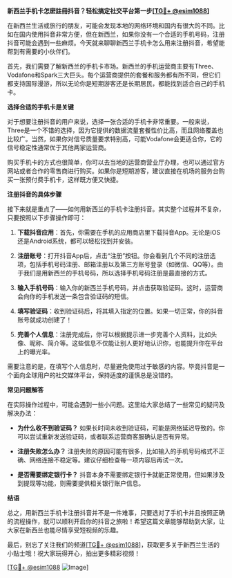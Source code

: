 **新西兰手机卡怎麽註冊抖音？轻松搞定社交平台第一步[[TG💪+ @esim1088](https://t.me/s/esim1088)]**

在新西兰生活或旅行的朋友，可能会发现本地的网络环境和国内有很大的不同。比如在国内使用抖音非常方便，但在新西兰，如果你没有一个合适的手机号码，注册抖音可能会遇到一些麻烦。今天就来聊聊新西兰手机卡怎么用来注册抖音，希望能帮到有需要的小伙伴们。

首先，我们需要了解新西兰的手机卡市场。新西兰的手机运营商主要有Three、Vodafone和Spark三大巨头。每个运营商提供的套餐和服务都有所不同，但它们都支持国际漫游，所以无论你是短期游客还是长期居民，都能找到适合自己的手机卡。

**选择合适的手机卡是关键**

对于想要注册抖音的用户来说，选择一张合适的手机卡非常重要。一般来说，Three是一个不错的选择，因为它提供的数据流量套餐性价比高，而且网络覆盖也比较广。当然，如果你对信号质量要求特别高，可能Vodafone会更适合你，它的信号稳定性通常优于其他两家运营商。

购买手机卡的方式也很简单，你可以去当地的运营商营业厅办理，也可以通过官方网站或者合作的零售商进行购买。如果你是短期游客，建议直接在机场的服务台购买一张预付费手机卡，这样既方便又快捷。

**注册抖音的具体步骤**

接下来就是重点了——如何用新西兰的手机卡注册抖音。其实整个过程并不复杂，只要按照以下步骤操作即可：

1. **下载抖音应用**：首先，你需要在手机的应用商店里下载抖音App。无论是iOS还是Android系统，都可以轻松找到并安装。

2. **注册账号**：打开抖音App后，点击“注册”按钮。你会看到几个不同的注册选项，包括手机号码注册、邮箱注册以及第三方账号登录（如微信、QQ等）。由于我们是用新西兰的手机号码，所以选择手机号码注册是最直接的方式。

3. **输入手机号码**：输入你的新西兰手机号码，并点击获取验证码。这时，运营商会向你的手机发送一条包含验证码的短信。

4. **填写验证码**：收到验证码后，将其填入指定的位置。如果一切正常，你的抖音账号就成功创建了！

5. **完善个人信息**：注册完成后，你可以根据提示进一步完善个人资料，比如头像、昵称、简介等。这些信息不仅能让别人更好地认识你，也能提升你在平台上的曝光率。

需要注意的是，在填写个人信息时，尽量避免使用过于敏感的内容。毕竟抖音是一个面向全球用户的社交媒体平台，保持适度的谨慎总是没错的。

**常见问题解答**

在实际操作过程中，可能会遇到一些小问题。这里给大家总结了一些常见的疑问及解决办法：

- **为什么收不到验证码？**
  如果长时间未收到验证码，可能是网络延迟导致的。你可以尝试重新发送验证码，或者联系运营商客服确认是否有异常。

- **注册失败怎么办？**
  注册失败的原因可能有很多，比如输入的手机号码格式不正确、网络连接不稳定等。建议仔细检查每一项内容后再试一次。

- **是否需要绑定银行卡？**
  抖音本身不需要绑定银行卡就能正常使用，但如果涉及到提现等功能，则需要提供相关银行账户信息。

**结语**

总之，用新西兰手机卡注册抖音并不是一件难事，只要选对了手机卡并且按照正确的流程操作，就可以顺利开启你的抖音之旅啦！希望这篇文章能够帮助到大家，让大家在新西兰也能尽情享受短视频的乐趣。

最后，别忘了关注我们的频道[[TG💪+ @esim1088](https://t.me/s/esim1088)]，获取更多关于新西兰生活的小贴士哦！祝大家玩得开心，拍出更多精彩视频！

[[TG💪+ @esim1088](https://t.me/s/esim1088) ![Image](https://i.postimg.cc/4NQfJmqS/Snipaste-2025-05-13-00-14-12.png)]